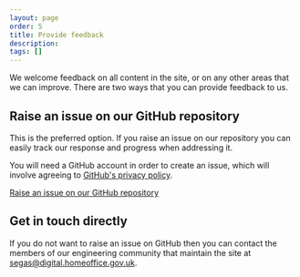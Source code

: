 ```yaml
---
layout: page
order: 5
title: Provide feedback
description:
tags: []
---
```


We welcome feedback on all content in the site, or on any other areas that we can improve. There are two ways that you can provide feedback to us.

## Raise an issue on our GitHub repository

This is the preferred option. If you raise an issue on our repository you can easily track our response and progress when addressing it.

You will need a GitHub account in order to create an issue, which will involve agreeing to [GitHub's privacy policy](https://docs.github.com/en/site-policy/privacy-policies/github-privacy-statement).

[Raise an issue on our GitHub repository](https://github.com/UKHomeOffice/engineering-guidance-and-standards/issues/new/choose)

## Get in touch directly

If you do not want to raise an issue on GitHub then you can contact the members of our engineering community that maintain the site at [segas@digital.homeoffice.gov.uk](mailto:segas@digital.homeoffice.gov.uk).
